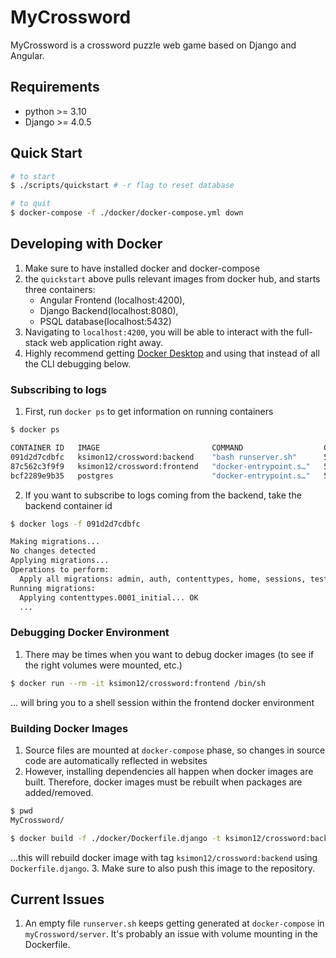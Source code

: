 # MyCrossword

MyCrossword is a crossword puzzle web game based on Django and Angular.
## Requirements
- python >= 3.10
- Django >= 4.0.5
## Quick Start
```bash
# to start
$ ./scripts/quickstart # -r flag to reset database

# to quit
$ docker-compose -f ./docker/docker-compose.yml down
```

## Developing with Docker
1. Make sure to have installed docker and docker-compose
2. the `quickstart` above pulls relevant images from docker hub, and starts three containers:
   - Angular Frontend (localhost:4200), 
   - Django Backend(localhost:8080), 
   - PSQL database(localhost:5432)
3. Navigating to `localhost:4200`, you will be able to interact with the full-stack web application right away.
4. Highly recommend getting [Docker Desktop](https://www.docker.com/products/docker-desktop/) and using that instead of all the CLI debugging below.
### Subscribing to logs
1. First, run `docker ps` to get information on running containers
```bash
$ docker ps

CONTAINER ID   IMAGE                         COMMAND                  CREATED         STATUS                   PORTS                                        NAMES
091d2d7cdbfc   ksimon12/crossword:backend    "bash runserver.sh"      5 minutes ago   Up 5 minutes             5432/tcp, 8081/tcp, 0.0.0.0:8080->8080/tcp   docker_server_1
87c562c3f9f9   ksimon12/crossword:frontend   "docker-entrypoint.s…"   5 minutes ago   Up 5 minutes             0.0.0.0:4200->4200/tcp, 8080-8081/tcp        docker_client_1
bcf2289e9b35   postgres                      "docker-entrypoint.s…"   5 minutes ago   Up 5 minutes (healthy)   5432/tcp                                     docker_db_1
```
2. If you want to subscribe to logs coming from the backend, take the backend container id
```bash
$ docker logs -f 091d2d7cdbfc 

Making migrations...
No changes detected
Applying migrations...
Operations to perform:
  Apply all migrations: admin, auth, contenttypes, home, sessions, testapp
Running migrations:
  Applying contenttypes.0001_initial... OK
  ...
```

### Debugging Docker Environment
1. There may be times when you want to debug docker images (to see if the right volumes were mounted, etc.)
```bash
$ docker run --rm -it ksimon12/crossword:frontend /bin/sh
```
... will bring you to a shell session within the frontend docker environment 

### Building Docker Images
1. Source files are mounted at `docker-compose` phase, so changes in source code are automatically reflected in websites
2. However, installing dependencies all happen when docker images are built. Therefore, docker images must be rebuilt when packages are added/removed. 
```bash
$ pwd
MyCrossword/

$ docker build -f ./docker/Dockerfile.django -t ksimon12/crossword:backend .
```
...this will rebuild docker image with tag `ksimon12/crossword:backend` using `Dockerfile.django`. 
3. Make sure to also push this image to the repository. 

## Current Issues
1. An empty file `runserver.sh` keeps getting generated at `docker-compose` in `myCrossword/server`. It's probably an issue with volume mounting in the Dockerfile.